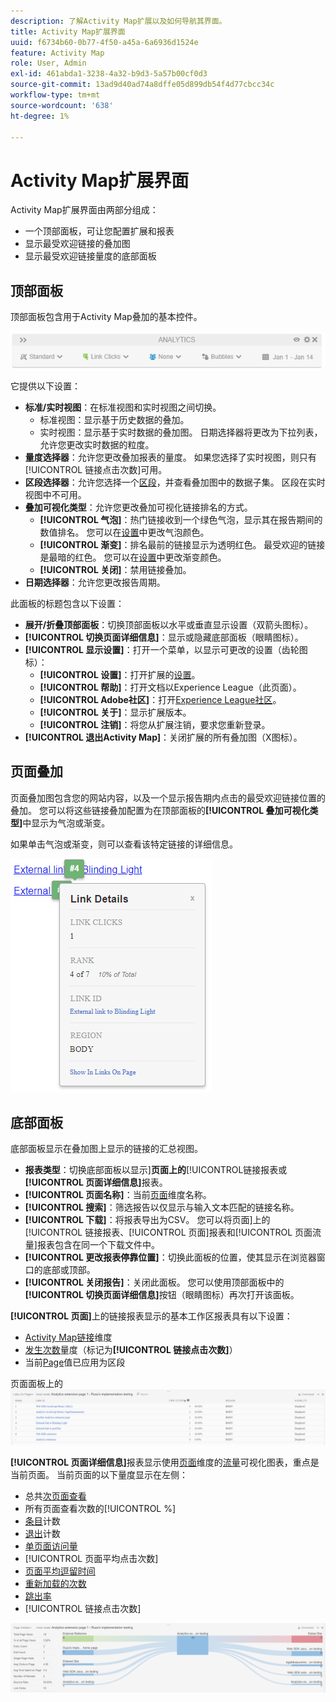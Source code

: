 ```yaml
---
description: 了解Activity Map扩展以及如何导航其界面。
title: Activity Map扩展界面
uuid: f6734b60-0b77-4f50-a45a-6a6936d1524e
feature: Activity Map
role: User, Admin
exl-id: 461abda1-3238-4a32-b9d3-5a57b00cf0d3
source-git-commit: 13ad9d40ad74a8dffe05d899db54f4d77cbcc34c
workflow-type: tm+mt
source-wordcount: '638'
ht-degree: 1%

---
```


# Activity Map扩展界面

Activity Map扩展界面由两部分组成：

* 一个顶部面板，可让您配置扩展和报表
* 显示最受欢迎链接的叠加图
* 显示最受欢迎链接量度的底部面板

## 顶部面板

顶部面板包含用于Activity Map叠加的基本控件。

![叠加](../assets/overlay.png)

它提供以下设置：

* **标准/实时视图**：在标准视图和实时视图之间切换。
   * 标准视图：显示基于历史数据的叠加。
   * 实时视图：显示基于实时数据的叠加图。 日期选择器将更改为下拉列表，允许您更改实时数据的粒度。
* **量度选择器**：允许您更改叠加报表的量度。 如果您选择了实时视图，则只有[!UICONTROL 链接点击次数]可用。
* **区段选择器**：允许您选择一个[区段](/help/components/segmentation/seg-overview.md)，并查看叠加图中的数据子集。 区段在实时视图中不可用。
* **叠加可视化类型**：允许您更改叠加可视化链接排名的方式。
   * **[!UICONTROL 气泡]**：热门链接收到一个绿色气泡，显示其在报告期间的数值排名。 您可以在[设置](settings.md)中更改气泡颜色。
   * **[!UICONTROL 渐变]**：排名最前的链接显示为透明红色。 最受欢迎的链接是最暗的红色。 您可以在[设置](settings.md)中更改渐变颜色。
   * **[!UICONTROL 关闭]**：禁用链接叠加。
* **日期选择器**：允许您更改报告周期。

此面板的标题包含以下设置：

* **展开/折叠顶部面板**：切换顶部面板以水平或垂直显示设置（双箭头图标）。
* **[!UICONTROL 切换页面详细信息]**：显示或隐藏底部面板（眼睛图标）。
* **[!UICONTROL 显示设置]**：打开一个菜单，以显示可更改的设置（齿轮图标）：
   * **[!UICONTROL 设置]**：打开扩展的[设置](settings.md)。
   * **[!UICONTROL 帮助]**：打开文档以Experience League（此页面）。
   * **[!UICONTROL Adobe社区]**：打开[Experience League社区](https://experienceleaguecommunities.adobe.com/)。
   * **[!UICONTROL 关于]**：显示扩展版本。
   * **[!UICONTROL 注销]**：将您从扩展注销，要求您重新登录。
* **[!UICONTROL 退出Activity Map]**：关闭扩展的所有叠加图（X图标）。

## 页面叠加

页面叠加图包含您的网站内容，以及一个显示报告期内点击的最受欢迎链接位置的叠加。 您可以将这些链接叠加配置为在顶部面板的&#x200B;**[!UICONTROL 叠加可视化类型]**&#x200B;中显示为气泡或渐变。

如果单击气泡或渐变，则可以查看该特定链接的详细信息。

![链接气泡](../assets/link-bubble.png)

## 底部面板

底部面板显示在叠加图上显示的链接的汇总视图。

* **报表类型**：切换底部面板以显示&#x200B;]**页面上的**[!UICONTROL &#x200B;链接报表或&#x200B;**[!UICONTROL 页面详细信息]**&#x200B;报表。
* **[!UICONTROL 页面名称]**：当前[页面](/help/components/dimensions/page.md)维度名称。
* **[!UICONTROL 搜索]**：筛选报告以仅显示与输入文本匹配的链接名称。
* **[!UICONTROL 下载]**：将报表导出为CSV。 您可以将页面]上的[!UICONTROL 链接报表、[!UICONTROL 页面]报表和[!UICONTROL 页面流量]报表包含在同一个下载文件中。
* **[!UICONTROL 更改报表停靠位置]**：切换此面板的位置，使其显示在浏览器窗口的底部或顶部。
* **[!UICONTROL 关闭报告]**：关闭此面板。 您可以使用顶部面板中的&#x200B;**[!UICONTROL 切换页面详细信息]**&#x200B;按钮（眼睛图标）再次打开该面板。

**[!UICONTROL 页面]**&#x200B;上的链接报表显示的基本工作区报表具有以下设置：

* [Activity Map链接](/help/components/dimensions/activity-map-link.md)维度
* [发生次数](/help/components/metrics/occurrences.md)量度（标记为&#x200B;**[!UICONTROL 链接点击次数]**）
* 当前[Page](/help/components/dimensions/page.md)值已应用为区段

页面面板上的![链接](../assets/links-on-page.png)

**[!UICONTROL 页面详细信息]**&#x200B;报表显示使用[页面](/help/components/dimensions/page.md)维度的[流量](/help/analyze/analysis-workspace/visualizations/c-flow/flow.md)可视化图表，重点是当前页面。 当前页面的以下量度显示在左侧：

* 总共[次页面查看](/help/components/metrics/page-views.md)
* 所有页面查看次数的[!UICONTROL %]
* [条目](/help/components/metrics/entries.md)计数
* [退出](/help/components/metrics/exits.md)计数
* [单页面访问量](/help/components/metrics/single-page-visits.md)
* [!UICONTROL 页面平均点击次数]
* [页面平均逗留时间](/help/components/metrics/time-spent.md)
* [重新加载的次数](/help/components/metrics/reloads.md)
* [跳出率](/help/components/metrics/bounce-rate.md)
* [!UICONTROL 链接点击次数]

![详细信息页面](../assets/page-details.png)
